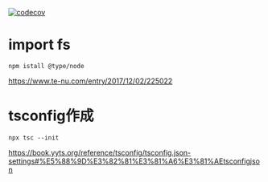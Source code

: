 <!-- REF: https://zenn.dev/tiwu_dev/articles/ea000703b3bdba16778d -->
[![codecov](https://codecov.io/gh/sgash708/check_path_permission/branch/master/graph/badge.svg?token=26AD1X733K)](https://codecov.io/gh/sgash708/check_path_permission)

# import fs
```
npm istall @type/node
```

https://www.te-nu.com/entry/2017/12/02/225022

# tsconfig作成
```
npx tsc --init
```

https://book.yyts.org/reference/tsconfig/tsconfig.json-settings#%E5%88%9D%E3%82%81%E3%81%A6%E3%81%AEtsconfigjson